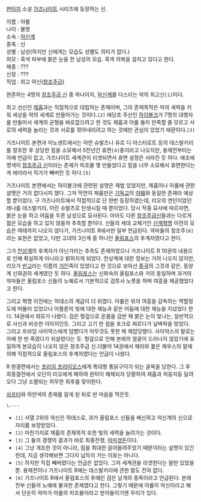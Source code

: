 [판타지](%ED%8C%90%ED%83%80%EC%A7%80.md) 소설
[가즈나이트](%EA%B0%80%EC%A6%88%EB%82%98%EC%9D%B4%ED%8A%B8.md) 시리즈에 등장하는 신.

이름 : 아롤  
나이 : 불명  
소속 : [악신계](%EC%95%85%EC%8B%A0%EA%B3%84.md)  
종족 : 신  
성별 : 남성(하지만 신에게는 모습도 성별도 의미가 없다.)  
외모 : 흑색 피부에 붉은 눈을 한 남성의 모습. 흑색 의복을 걸치고 있다고 한다.  
체중 : ???  
신장 : ???  
직업 : 최고 악신([창조주급](%EC%B0%BD%EC%A1%B0%EC%A3%BC%EA%B8%89%20%EC%8B%A0.md))

현존하는 4명의 [창조주급 신](%EC%B0%BD%EC%A1%B0%EC%A3%BC%EA%B8%89%20%EC%8B%A0.md) 중
하나이자, [악신계](%EC%95%85%EC%8B%A0%EA%B3%84.md)를 다스리는 악의 최고신`[1]`이다.

최고 선신인 [제홉](%EC%A0%9C%ED%99%89.md)과는 직접적으로 대립하는 존재이며, 그의 존재목적은 악의 세력을 키워
세상을 악의 세계로 만들어가는 것이다.`[2]` 애당초 주신인
[하이볼크](%ED%95%98%EC%9D%B4%EB%B3%BC%ED%81%AC.md)가 7명의 대행자를 만들어서 세계의 균형을
바로잡으려고 한 것도 제홉과 아롤 둘이 만족할 줄 모르고 서로의 세력을 늘리는 것과 서로를 깎아내리려고 하는 것에만 관심이 있었기
때문이다.`[3]`

가즈나이트 본편과 이노센트에서는 아란 슈발츠나 유로 디 아스타로트 등의 데스발키리를 창조한 후 상당한 힘을 소모해서 5천년간
휴면`[4]`중이라고 나오지만, 용제전부터는 아예 언급이 없고, 가즈나이트 세계관이 리셋되면서 휴면 설정은 사라진 듯 하다. 애초에 명색이
[창조주급 신](%EC%B0%BD%EC%A1%B0%EC%A3%BC%EA%B8%89%20%EC%8B%A0.md)이라는 존재가 피조물 몇
만들었다고 힘을 너무 소모해서 휴면한다는 게 에러라서 작가가 빼버린 듯 하다.`[5]`

가즈나이트 본편에서는 하이볼크에 관련된 설명은 제법 있었지만, 제홉이나 아롤에 관한 설명은 거의 없다시피 했다. 그저 막연히 제홉만은
[기독교](%EA%B8%B0%EB%8F%85%EA%B5%90.md)의 [야훼](%EC%95%BC%ED%9B%BC.md)와 동일한
존재라 예상할 뿐이었다. 구 가즈나이트에서 직접적으로 단 한번 등장하였는데, 리오의 연인이었던 레나를 데스발키리, 아란 슈발츠로 탄생시킬 때
뿐이었다. 당시 작중 묘사에 따르자면, 붉은 눈을 하고 어둠을 두른 남성으로 묘사된다. 아마도 다른 [창조주급신](%EC%B0%BD%EC%A1%B0%EC%A3%BC%EA%B8%89%20%EC%8B%A0.md)들과는 다르게 젊은 모습을 하고 있지
않을까 추측할 뿐이다. 신들의 세대 교체기인 [신계혁명](%EC%8B%A0%EA%B3%84%20%ED%98%81%EB%AA%85.md) 이전의 모습은 여태까지 나오지 않다가, 가즈나이트
R에서만 일부 언급된다. 악마들의 창조주`[6]`라는 표현은 없었고, 다만 고대의 3신계 중 하나인
[올림포스](%EC%98%AC%EB%A6%BC%ED%8F%AC%EC%8A%A4.md)의 후계자였다고 한다.

그가 [천상계](%EC%B2%9C%EC%83%81%EA%B3%84.md)의 후계자가 아닌가라는 추측도 존재하였으나 가즈나이트 R
10권의 내용으로 인해 확실하게 아니라고 밝혀지게 되었다. 천상계에 대한 정보는 거의 나오지 않지만, 리오가
[반고](%EB%B0%98%EA%B3%A0.md)라는 이름의 [거인](%EA%B1%B0%EC%9D%B8.md)족이 있었다고 한
것으로 보아선 [중국](%EC%A4%91%EA%B5%AD.md)의 그것과 같은, 동양계 신화권의 세계였던 듯 하다.
[올림포스](%EC%98%AC%EB%A6%BC%ED%8F%AC%EC%8A%A4.md)는 신화속의 올림포스와 거의 동일하며 과거의
악마들은 올림포스 신들의 노예로서 기본적으로 검투사 노릇을 하며 여흥을 제공했었다고 한다.

그리고 혁명 이전에는 하데스의 계급이 더 위였다. 아롤은 위의 여흥을 감독하는 역할정도에 머물러 있었으나 아폴론의 빛에 대한 재능과 같은
어둠에 대한 재능을 지녔었다 한다. 14권에서 외모가 나왔다. 검은 헝겊으로 온몸을 감싼 채 붉은 눈이 빛나는, 일반적으로 사신과 비슷한
이미지인듯. 그리고 고기 한 점을 포크로 찌르다가 날벼락을 맞았다. 그리고 프라임 사이악스에게 덤볐다가 아무것도 못한 채 제압당했다.
사이악스의 말로는 아예 한 번 죽였다가 되살렸다는 듯. 헝겊으로 인해 본래의 얼굴이 드러나지 않았기에 유일하게 본모습이 나오지 않은 창조주급
신.더불어 14권에서 헤라와 붙은 제우스의 말에 의해 직접적으로 올림포스의 후계자였다는 언급이 나왔다.

R 완결편에서는 [프라임 프라이오스](%ED%94%84%EB%9D%BC%EC%9E%84%20%ED%94%84%EB%9D%BC%EC%9D%B4%EC%98%A4%EC%8A%A4.md)에게 특대형 통닭구이가 되는 굴욕을 당한다. 그 후 최종결전에서 오딘이 리오에게 패하여 원탁이
해체되자 당황하여 제홉과 허둥지둥 달려오다 그냥 소멸되는 허무한 최후를 맞이한다.

[쉬프터](%EC%89%AC%ED%94%84%ED%84%B0.md)와 하얀색의 존재를 알게 된 뒤로 딴 마음을 먹은듯.

`\----`

  * `[1]` 서열 2위의 악신은 하데스로, 과거 올림포스 신들을 배신하고 악신계의 신으로 자리를 보장받았다.
  * `[2]` 마찬가지로 제홉의 존재목적 또한 빛의 세력을 늘려가는 것이다.
  * `[3]` 그 둘의 경쟁의 결과가 바로 최종전쟁, [아마겟돈](%EC%95%84%EB%A7%88%EA%B2%9F%EB%8F%88.md)이다.
  * `[4]` 그냥 개조한 것이 아니라, 힘을 최대한 끌어올려주었기 때문이라는 설명이 있긴 한데, 지금 생각해보면 그다지 납득이 가는 이유는 아니다.
  * `[5]` 하지만 직접 빼버렸다는 언급은 없었다. 그저 세계관을 리셋한다는 말만 있었을 뿐. 용제전이나 가즈나이트 R에는 데스발키리에 관한 말도 전혀 없다.
  * `[6]` 가즈나이트 R에서 올림포스의 후예인 검은 날개의 종족이라고 언급된다. 본래 전부 신들의 노예에 불과한 존재였다고 한다. 그렇기 때문에 아롤이 악신이라고 해서 단순히 악마가 아롤의 피조물이라고 받아들이기엔 무리가 있다.

